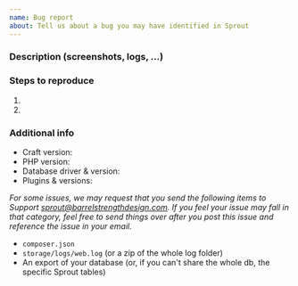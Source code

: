 ```yaml
---
name: Bug report
about: Tell us about a bug you may have identified in Sprout
---
```


### Description (screenshots, logs, ...)



### Steps to reproduce

1.
2.

### Additional info

- Craft version:
- PHP version:
- Database driver & version:  
- Plugins & versions:

_For some issues, we may request that you send the following items to Support <sprout@barrelstrengthdesign.com>. If you feel your issue may fall in that category, feel free to send things over after you post this issue and reference the issue in your email._

- `composer.json`
- `storage/logs/web.log` (or a zip of the whole log folder)
- An export of your database (or, if you can't share the whole db, the specific Sprout tables)
